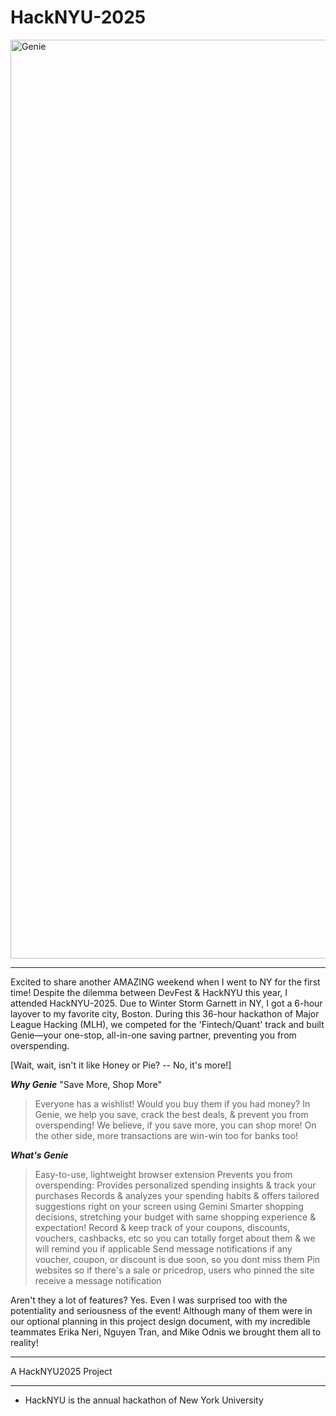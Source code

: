 # **HackNYU-2025**

<img width="1470" alt="Genie" src="https://github.com/user-attachments/assets/19bc95ef-e2a3-48e6-8ac2-442b1b7f91d3" />

---
Excited to share another AMAZING weekend when I went to NY for the first time! Despite the dilemma between DevFest & HackNYU this year, I attended HackNYU-2025. Due to Winter Storm Garnett in NY, I got a 6-hour layover to my favorite city, Boston. During this 36-hour hackathon of Major League Hacking (MLH), we competed for the 'Fintech/Quant' track and built Genie—your one-stop, all-in-one saving partner, preventing you from overspending.

[Wait, wait, isn't it like Honey or Pie? -- No, it's more!]

___Why Genie___
"Save More, Shop More"
> Everyone has a wishlist! Would you buy them if you had money?
In Genie, we help you save, crack the best deals, & prevent you from overspending! We believe, if you save more, you can shop more!
On the other side, more transactions are win-win too for banks too!


___What's Genie___
> Easy-to-use, lightweight browser extension
> Prevents you from overspending: Provides personalized spending insights & track your purchases
> Records & analyzes your spending habits & offers tailored suggestions right on your screen using Gemini
> Smarter shopping decisions, stretching your budget with same shopping experience & expectation!
> Record & keep track of your coupons, discounts, vouchers, cashbacks, etc so you can totally forget about them & we will remind you if applicable
> Send message notifications if any voucher, coupon, or discount is due soon, so you dont miss them
> Pin websites so if there's a sale or pricedrop, users who pinned the site receive a message notification

Aren't they a lot of features? Yes. Even I was surprised too with the potentiality and seriousness of the event! Although many of them were in our optional planning in this project design document, with my incredible teammates Erika Neri, Nguyen Tran, and Mike Odnis we brought them all to reality!

---

A HackNYU2025 Project

---
* HackNYU is the annual hackathon of New York University
